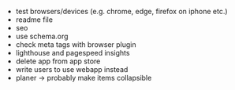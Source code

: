 - test browsers/devices (e.g. chrome, edge, firefox on iphone etc.)
- readme file
- seo
- use schema.org
- check meta tags with browser plugin
- lighthouse and pagespeed insights
- delete app from app store
- write users to use webapp instead
- planer -> probably make items collapsible
